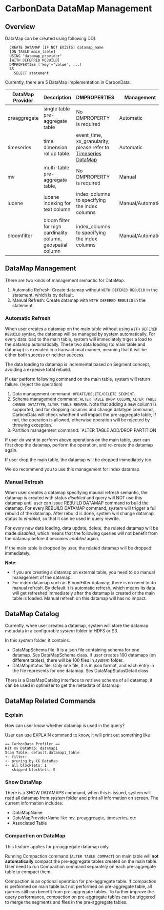 # CarbonData DataMap Management

## Overview

DataMap can be created using following DDL

```
  CREATE DATAMAP [IF NOT EXISTS] datamap_name
  [ON TABLE main_table]
  USING "datamap_provider"
  [WITH DEFERRED REBUILD]
  DMPROPERTIES ('key'='value', ...)
  AS
    SELECT statement
```

Currently, there are 5 DataMap implementation in CarbonData.

| DataMap Provider | Description                              | DMPROPERTIES                             | Management       |
| ---------------- | ---------------------------------------- | ---------------------------------------- | ---------------- |
| preaggregate     | single table pre-aggregate table         | No DMPROPERTY is required                | Automatic        |
| timeseries       | time dimension rollup table.             | event_time, xx_granularity, please refer to [Timeseries DataMap](https://github.com/apache/carbondata/blob/master/docs/datamap/timeseries-datamap-guide.md) | Automatic        |
| mv               | multi-table pre-aggregate table,         | No DMPROPERTY is required                | Manual           |
| lucene           | lucene indexing for text column          | index_columns to specifying the index columns | Manual/Automatic |
| bloomfilter      | bloom filter for high cardinality column, geospatial column | index_columns to specifying the index columns | Manual/Automatic |

## DataMap Management

There are two kinds of management semantic for DataMap.

1. Automatic Refresh: Create datamap without `WITH DEFERED REBUILD` in the statement, which is by default.
2. Manual Refresh: Create datamap with `WITH DEFERED REBUILD` in the statement

### Automatic Refresh

When user creates a datamap on the main table without using `WITH DEFERED REBUILD` syntax, the datamap will be managed by system automatically.
For every data load to the main table, system will immediately triger a load to the datamap automatically. These two data loading (to main table and datamap) is executed in a transactional manner, meaning that it will be either both success or neither success. 

The data loading to datamap is incremental based on Segment concept, avoiding a expesive total rebuild.

If user perform following command on the main table, system will return failure. (reject the operation)

1. Data management command: `UPDATE/DELETE/DELETE SEGMENT`.
2. Schema management command: `ALTER TABLE DROP COLUMN`, `ALTER TABLE CHANGE DATATYPE`,
   `ALTER TABLE RENAME`. Note that adding a new column is supported, and for dropping columns and
   change datatype command, CarbonData will check whether it will impact the pre-aggregate table, if
    not, the operation is allowed, otherwise operation will be rejected by throwing exception.
3. Partition management command: `ALTER TABLE ADD/DROP PARTITION

If user do want to perform above operations on the main table, user can first drop the datamap, perform the operation, and re-create the datamap again.

If user drop the main table, the datamap will be dropped immediately too.

We do recommend you to use this management for index datamap.

### Manual Refresh

When user creates a datamap specifying maunal refresh semantic, the datamap is created with status *disabled* and query will NOT use this datamap until user can issue REBUILD DATAMAP command to build the datamap. For every REBUILD DATAMAP command, system will trigger a full rebuild of the datamap. After rebuild is done, system will change datamap status to *enabled*, so that it can be used in query rewrite.

For every new data loading, data update, delete, the related datamap will be made *disabled*,
which means that the following queries will not benefit from the datamap before it becomes *enabled* again.

If the main table is dropped by user, the related datamap will be dropped immediately.

**Note**:
+ If you are creating a datamap on external table, you need to do manual management of the datamap.
+ For index datamap such as BloomFilter datamap, there is no need to do manual refresh.
 By default it is automatic refresh,
 which means its data will get refreshed immediately after the datamap is created or the main table is loaded.
 Manual refresh on this datamap will has no impact.



## DataMap Catalog

Currently, when user creates a datamap, system will store the datamap metadata in a configurable *system* folder in HDFS or S3.

In this *system* folder, it contains:

- DataMapSchema file. It is a json file containing schema for one datamap. Ses DataMapSchema class. If user creates 100 datamaps (on different tables), there will be 100 files in *system* folder.
- DataMapStatus file. Only one file, it is in json format, and each entry in the file represents for one datamap. Ses DataMapStatusDetail class

There is a DataMapCatalog interface to retrieve schema of all datamap, it can be used in optimizer to get the metadata of datamap.



## DataMap Related Commands

### Explain

How can user know whether datamap is used in the query?

User can use EXPLAIN command to know, it will print out something like

```text
== CarbonData Profiler ==
Hit mv DataMap: datamap1
Scan Table: default.datamap1_table
+- filter:
+- pruning by CG DataMap
+- all blocklets: 1
   skipped blocklets: 0
```

### Show DataMap

There is a SHOW DATAMAPS command, when this is issued, system will read all datamap from *system* folder and print all information on screen. The current information includes:

- DataMapName
- DataMapProviderName like mv, preaggreagte, timeseries, etc
- Associated Table

### Compaction on DataMap

This feature applies for preaggregate datamap only

Running Compaction command (`ALTER TABLE COMPACT`) on main table will **not automatically** compact the pre-aggregate tables created on the main table. User need to run Compaction command separately on each pre-aggregate table to compact them.

Compaction is an optional operation for pre-aggregate table. If compaction is performed on main table but not performed on pre-aggregate table, all queries still can benefit from pre-aggregate tables. To further improve the query performance, compaction on pre-aggregate tables can be triggered to merge the segments and files in the pre-aggregate tables.
